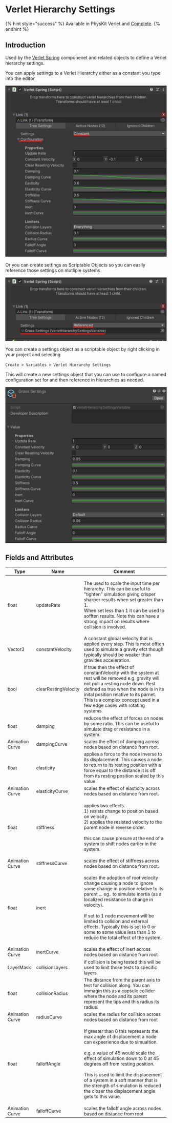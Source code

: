 # Verlet Hierarchy Settings

{% hint style="success" %}
Available in PhysKit Verlet and [Complete](https://prf.hn/l/rpoyznk).
{% endhint %}

## Introduction

Used by the [Verlet Spring](../components/verlet-spring.md) componenet and related objects to define a Verlet hierarchy settings.

You can apply settings to a Verlet Hierarchy either as a constant you type into the editor

![example of settings applied as a "constant"](<../../../.gitbook/assets/image (156).png>)

Or you can create settings as Scriptable Objects so you can easily reference those settings on mutliple systems

![example of settings applied as a referenced settings object](<../../../.gitbook/assets/image (171).png>)

You can create a settings object as a scriptable object by right clicking in your project and selecting

`Create > Variables > Verlet Hierarchy Settings`

This will create a new settings object that you can use to configure a named configuration set for and then reference in hierarchies as needed.

![](<../../../.gitbook/assets/image (172).png>)

## Fields and Attributes

| Type            | Name                 | Comment                                                                                                                                                                                                                                                                                                                                                                                                           |
| --------------- | -------------------- | ----------------------------------------------------------------------------------------------------------------------------------------------------------------------------------------------------------------------------------------------------------------------------------------------------------------------------------------------------------------------------------------------------------------- |
| float           | updateRate           | <p>The used to scale the input time per hierarchy. This can be useful to "tighten" simulation giving crisper sharper results when set greater than 1.<br>When set less than 1 it can be used to sofften results. Note this can have a strong impact on results where collision is involved.</p>                                                                                                                   |
| Vector3         | constantVelocity     | A constant global velocity that is applied every step. This is most offten used to simulate a gravity efct though typically should be weaker than gravities acceleration.                                                                                                                                                                                                                                         |
| bool            | clearRestingVelocity | If true then the effect of constantVelocity with the system at rest will be removed e.g. gravity will not pull a resting node down. Rest  defined as true when the node is in its inital position relative to its parnet. This is a complex concept used in a few edge cases with rotating systems.                                                                                                               |
| float           | damping              | reduces the effect of forces on nodes by some ratio. This can be useful to simulate drag or resistance in a system.                                                                                                                                                                                                                                                                                               |
| Animation Curve | dampingCurve         | scales the effect of damping across nodes based on distance from root.                                                                                                                                                                                                                                                                                                                                            |
| float           | elasticity           | applies a force to the node inverse to its displacement. This causes a node to return to its resting position with a force equal to the distance it is off from its resting position scaled by this value.                                                                                                                                                                                                        |
| Animation Curve | elasticityCurve      | scales the effect of elasticity across nodes based on distance from root.                                                                                                                                                                                                                                                                                                                                         |
| float           | stiffness            | <p>applies two effects.<br>1) resists change to position based on velocity.<br>2) applies the resisted velocity to the parent node in reverse order.<br><br>this can cause presure at the end of a system to shift nodes earlier in the system.</p>                                                                                                                                                               |
| Animation Curve | stiffnessCurve       | scales the effect of stiffness across nodes based on distance from root.                                                                                                                                                                                                                                                                                                                                          |
| float           | inert                | <p>scales the adoption of root velocity change causing a node to ignore some change in position relative to its parent ... eg.. to simulate inertia (as a localized resistance to change in velocity).<br><br>If set to 1 node movement will be limited to collsion and external effects. Typically this is set to 0 or some to some value less than 1 to reduce the total effect of the system.</p>              |
| Animation Curve | inertCurve           | scales the effect of inert across nodes based on distance from root                                                                                                                                                                                                                                                                                                                                               |
| LayerMask       | collisionLayers      | if collision is being tested this will be used to limit those tests to specific layers                                                                                                                                                                                                                                                                                                                            |
| float           | collisionRadius      | The distance from the parent axis to test for collision along. You can immagin this as a capsule collider where the node and its parent represent the tips and this radius its radius.                                                                                                                                                                                                                            |
| Animation Curve | radiusCurve          | scales the radius for collision across nodes based on distance from root                                                                                                                                                                                                                                                                                                                                          |
| float           | falloffAngle         | <p>If greater than 0 this represents the max angle of displacement a node can expeerience due to simualtion.<br><br>e.g. a value of 45 would scale the effect of simulation down to 0 at 45 degrees off from resting position.<br><br>This is used to limit the displacement of a system in a soft manner that is the strength of simulation is reduced the closer the displacement angle gets to this value.</p> |
| Animation Curve | falloffCurve         | scales the falloff angle across nodes based on distance from root                                                                                                                                                                                                                                                                                                                                                 |

